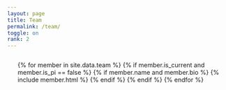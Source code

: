 ```yaml
---
layout: page
title: Team
permalink: /team/
toggle: on
rank: 2
---
```


<div style="margin-bottom: 2em;">
<!--     for team photo -->
<!--     <img src="{{ 'team/morinlab_pool_2022_crop.png' | prepend: site.images_dir | prepend: site.baseurl }}" /> -->
</div>

<div class="lab-wrapper">
    <ul class="lab-list">
    <!-- Current PIs -->
<!--     {% for member in site.data.team %}
        {% if member.is_current and member.is_pi %}
            {% if member.name and member.bio %}
                {% include member.html %}
            {% endif %}
        {% endif %}
    {% endfor %} -->
    <!-- Current non-PIs -->
    {% for member in site.data.team %}
        {% if member.is_current and member.is_pi == false %}
            {% if member.name and member.bio %}
                {% include member.html %}
            {% endif %}
        {% endif %}
    {% endfor %}
    <!-- Non-current (alumni) -->
<!--     {% assign alumni_size = site.data.team | size %}
    {% if alumni_size > 0 %}
        <h1 class="post-title">Alumni</h1>
        {% for member in site.data.team %}
            {% if member.is_current == false %}
                {% if member.name and member.bio %}
                    {% include member.html %}
                {% endif %}
            {% endif %}
        {% endfor %}
    {% endif %} -->
    </ul>
</div>
